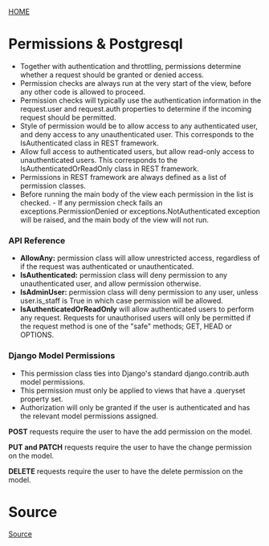 [ HOME ](README.md)
# Permissions & Postgresql

- Together with authentication and throttling, permissions determine whether a request should be granted or denied access.
- Permission checks are always run at the very start of the view, before any other code is allowed to proceed. 
- Permission checks will typically use the authentication information in the request.user and request.auth properties to determine if the incoming request should be permitted.
- Style of permission would be to allow access to any authenticated user, and deny access to any unauthenticated user. This corresponds to the IsAuthenticated class in REST framework.
- Allow full access to authenticated users, but allow read-only access to unauthenticated users. This corresponds to the IsAuthenticatedOrReadOnly class in REST framework.
- Permissions in REST framework are always defined as a list of permission classes.
- Before running the main body of the view each permission in the list is checked. - If any permission check fails an exceptions.PermissionDenied or exceptions.NotAuthenticated exception will be raised, and the main body of the view will not run.

### API Reference
- **AllowAny:** permission class will allow unrestricted access, regardless of if the request was authenticated or unauthenticated.
- **IsAuthenticated:** permission class will deny permission to any unauthenticated user, and allow permission otherwise.
- **IsAdminUser:** permission class will deny permission to any user, unless user.is_staff is True in which case permission will be allowed.
- **IsAuthenticatedOrReadOnly** will allow authenticated users to perform any request. Requests for unauthorised users will only be permitted if the request method is one of the "safe" methods; GET, HEAD or OPTIONS.

### Django Model Permissions
- This permission class ties into Django's standard django.contrib.auth model permissions. 
- This permission must only be applied to views that have a .queryset property set.
- Authorization will only be granted if the user is authenticated and has the relevant model permissions assigned.

**POST** requests require the user to have the add permission on the model.

**PUT and PATCH** requests require the user to have the change permission on the model.

**DELETE** requests require the user to have the delete permission on the model.

# Source

[Source](https://www.django-rest-framework.org/api-guide/permissions/#allowany)